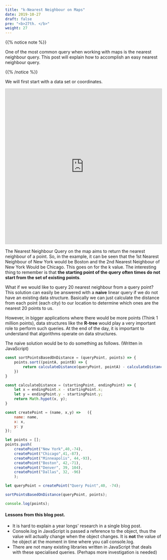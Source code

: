 ```yaml
---
title: "k-Nearest Neighbour on Maps"
date: 2019-10-27
draft: false
pre: "<b>27th. </b>"
weight: 27
---
```


{{% notice note %}}

One of the most common query when working with maps is the nearest neighbour query. This post will explain how to accomplish an easy nearest neighbour query.

{{% /notice %}}

We will first start with a data set or coordinates.

<embed src="https://www.desmos.com/calculator/q0nyt99bcr?embed" width="100%" height="500px" style="border: 1px solid #ccc" frameborder=0></embed>

The Nearest Neighbour Query on the map aims to return the nearest neighbour of a point. So, in the example, it can be seen that the 1st Nearest Neighbour of New York would be Boston and the 2nd Nearest Neighbour of New York Would be Chicago. This goes on for the k value. The interesting thing to remember is that **the starting point of the query often times do not start from the set of existing points**.

What if we would like to query 20 nearest neighbour from a query point? This solution can easily be answered with a **naive** linear query if we do not have an existing data structure. Basically we can just calculate the distance from each point (each city) to our location to determine which ones are the nearest 20 points to us.

However, in bigger applications where there would be more points (Think 1 million points), data structures like the **R-tree** would play a very important role to perform such queries. At the end of the day, it is important to understand that algorithms operate on data structures.

The naive solution would be to do something as follows. (Written in JavaScript)

```js
const sortPointsBasedOnDistance = (queryPoint, points) => {
    points.sort((pointA, pointB) => {
        return calculateDistance(queryPoint, pointA) - calculateDistance(queryPoint, pointB); 
    })
}

const calculateDistance = (startingPoint, endingPoint) => {
    let x = endingPoint.x - startingPoint.x;
    let y = endingPoint.y - startingPoint.y;
    return Math.hypot(x, y);
}

const createPoint = (name, x,y) =>   ({
    name: name,
    x: x,
    y: y
});

let points = [];
points.push(
    createPoint("New York",40,-74), 
    createPoint("Chicago",41,-87),
    createPoint("Minneapolis", 44,-93),
    createPoint("Boston", 42,-71),
    createPoint("Denver", 39, 104),
    createPoint("Dallas", 32, -96)
    );

let queryPoint = createPoint("Query Point",40, -74);

sortPointsBasedOnDistance(queryPoint, points);

console.log(points);

```
#### Lessons from this blog post.
- It is hard to explain a year longs' research in a single blog post.
- Console.log in JavaScript is passed a reference to the object, thus the value will actually change when the object changes. It is **not** the value of he object at the moment in time where you call console.log.
- There are not many existing libraries written in JavaScript that deals with these specialised queries. (Perhaps more investigation is needed)


<script>

const sortPointsBasedOnDistance = (queryPoint, points) => {
    points.sort((pointA, pointB) => {
        return calculateDistance(queryPoint, pointA) - calculateDistance(queryPoint, pointB); 
    })
}

const calculateDistance = (startingPoint, endingPoint) => {
    let x = endingPoint.x - startingPoint.x;
    let y = endingPoint.y - startingPoint.y;
    return Math.hypot(x, y);
}

const createPoint = (name, x,y) =>   ({
    name: name,
    x: x,
    y: y
});

let points = [];
points.push(
    createPoint("New York",40,-74), 
    createPoint("Chicago",41,-87),
    createPoint("Minneapolis", 44,-93),
    createPoint("Boston", 42,-71),
    createPoint("Denver", 39, 104),
    createPoint("Dallas", 32, -96)
    );

let queryPoint = createPoint("Query Point",40, -74);

sortPointsBasedOnDistance(queryPoint, points);

console.log(points);

</script>